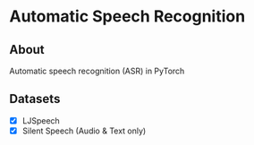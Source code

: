 # Automatic Speech Recognition

## About
Automatic speech recognition (ASR) in PyTorch

## Datasets
- [x] LJSpeech
- [x] Silent Speech (Audio & Text only)